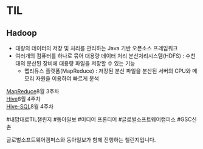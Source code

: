 # TIL

## Hadoop
- 대량의 데이터의 저장 및 처리를 관리하는 Java 기반 오픈소스 프레임워크
- 여러개의 컴퓨터를 하나로 묶어 대용량 데이터 처리
     분산처리시스템(HDFS) : 수천대의 분산된 장비에 대용량 파일을 저장할 수 있는 기능
    - 맵리듀스 플랫폼(MapReduce) : 저장된 분산 파일을 분산된 서버의 CPU와 메모리 자원을 이용하여 빠르게 분석

[MapReduce](https://github.com/JUMI0110/TIL/blob/master/Hadoop/MapReduce.md)8월 3주차   
[Hive](https://github.com/JUMI0110/TIL/blob/master/Hadoop/Hive.md)8월 4주차   
[Hive-SQL](https://github.com/JUMI0110/TIL/blob/master/Hadoop/hive-SQL.md)8월 4주차      



#내맘대로TIL챌린지 #동아일보 #미디어 프론티어 #글로벌소프트웨어캠퍼스 #GSC신촌

글로벌소프트웨어캠퍼스와 동아일보가 함께 진행하는 챌린지입니다.
